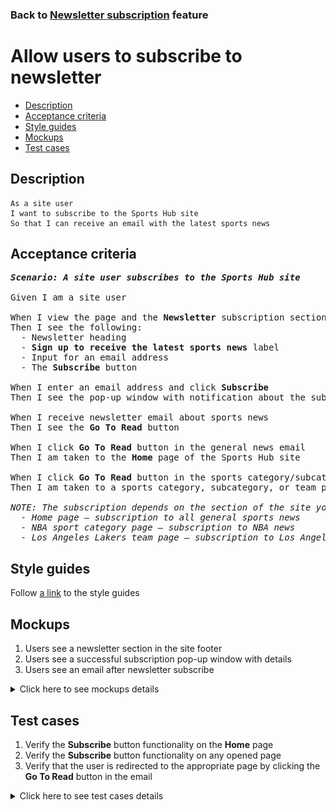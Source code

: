 ### Back to [Newsletter subscription](../../) feature

# Allow users to subscribe to newsletter

- [Description](#description)
- [Acceptance criteria](#acceptance-criteria)
- [Style guides](#style-guides)
- [Mockups](#mockups)
- [Test cases](#test-cases)

## Description

    As a site user
    I want to subscribe to the Sports Hub site
    So that I can receive an email with the latest sports news

## Acceptance criteria

<pre>
<b><i>Scenario: A site user subscribes to the Sports Hub site</i></b>

Given I am a site user

When I view the page and the <b>Newsletter</b> subscription section in the site footer
Then I see the following:
  - Newsletter heading
  - <b>Sign up to receive the latest sports news</b> label
  - Input for an email address
  - The <b>Subscribe</b> button

When I enter an email address and click <b>Subscribe</b>
Then I see the pop-up window with notification about the subscribed news category

When I receive newsletter email about sports news
Then I see the <b>Go To Read</b> button

When I click <b>Go To Read</b> button in the general news email
Then I am taken to the <b>Home</b> page of the Sports Hub site 

When I click <b>Go To Read</b> button in the sports category/subcategory/team news email
Then I am taken to a sports category, subcategory, or team page of the Sports Hub site

<i>NOTE: The subscription depends on the section of the site you are currently on, for example:
  - Home page – subscription to all general sports news
  - NBA sport category page – subscription to NBA news
  - Los Angeles Lakers team page – subscription to Los Angeles Lakers team news</i>
</pre>

## Style guides

Follow [a link](https://www.figma.com/proto/0zkkf5WC77OSpvyD6YXpFE/Style-guides?page-id=0%3A1&node-id=19%3A5368&viewport=266%2C48%2C0.54&scaling=min-zoom&starting-point-node-id=19%3A5368) to the style guides

## Mockups

1. Users see a newsletter section in the site footer
2. Users see a successful subscription pop-up window with details
3. Users see an email after newsletter subscribe

<details>
  <summary>Click here to see mockups details</summary>

**1. Users see a newsletter section in the site footer:**

![Users see a newsletter section in the site footer](/sports_hub_portal/web_application_features/newsletter_email/images/site_footer.png)

**2. Users see a successful subscription pop-up window with details:**

![Users see a successful subscription pop-up window with details](/sports_hub_portal/web_application_features/newsletter_email/images/successful_subscription.png)

**3. Users see an email after newsletter subscribe:**

![Users see an email after newsletter subscribe](/sports_hub_portal/web_application_features/newsletter_email/images/news_email.png)

</details>

## Test cases

1. Verify the <b>Subscribe</b> button functionality on the <b>Home</b> page
2. Verify the <b>Subscribe</b> button functionality on any opened page
3. Verify that the user is redirected to the appropriate page by clicking the <b>Go To Read</b> button in the email

<details>
  <summary>Click here to see test cases details</summary>

### **#1. Verify the Subscribe button functionality on the Home page**

|Preconditions|Steps|Expected result
--------------|-----|----------
|- On the site footer > <b>Newsletter</b>|1) In the <b>Your email address</b> field, enter an email address</br>2) Click <b>Subscribe</b></br>3) Verify that the user is subscribed to all general sports news|2) The pop-up window appears with a notification that the user is subscribed to all general sports news</br>3) The user receives an email with the latest news from all categories on a daily basis|

### **#2. Verify the Subscribe button functionality on any opened page**

|Preconditions|Steps|Expected result
--------------|-----|----------
|- On the <b>NBA</b> category page/<b>Los Angeles Lakers</b> team page</br>- On the site footer > <b>Newsletter</b>|1) In the <b>Your email address</b> field, enter the user email address</br>2) Click <b>Subscribe</b></br>3) Verify that the user is subscribed to <b>NBA</b> category/<b>Los Angeles Lakers</b> team news|2) The pop-up window appears with a notification that the user is subscribed to <b>NBA</b> category/<b>Los Angeles Lakers</b> team news</br>3) The user receives an email with the latest news from the appropriate category/team page on a daily basis|

### **#3. Verify that the user is redirected to the appropriate page by clicking the Go To Read button in the email**

|Preconditions|Steps|Expected result
--------------|-----|----------
|- The user is subscribed and receives an email with general news</br>- The user is subscribed and receives an email with category, subcategory, or team news|1) Open an email with general news</br>2) Click <b>Go to read</b></br>3) Open an email with category, subcategory, or team news</br>4) Click <b>Go to read</b>|2) The page with general news (<b>Home</b>) is opened</br>4) The page with category, subcategory, or team news is opened|

</details>
